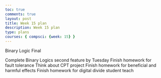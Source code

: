 ```yaml
---
toc: true 
comments: true 
layout: post 
title: Week 15 plan
description: Week 15 plan
type: plans
courses: { compsci: {week: 15} } 
---
```




Binary Logic Final

Complete Binary Logics second feature by Tuesday
Finish homework for fault tolerance
Think about CPT project
Finish homework for beneficial and harmful effects
Finish homework for digital divide student teach